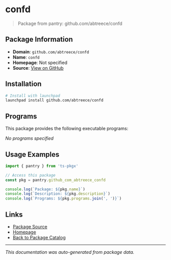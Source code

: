 # confd

> Package from pantry: github.com/abtreece/confd

## Package Information

- **Domain**: `github.com/abtreece/confd`
- **Name**: `confd`
- **Homepage**: Not specified
- **Source**: [View on GitHub](https://github.com/pkgxdev/pantry/tree/main/projects/github.com/abtreece/confd/package.yml)

## Installation

```bash
# Install with launchpad
launchpad install github.com/abtreece/confd
```

## Programs

This package provides the following executable programs:

*No programs specified*

## Usage Examples

```typescript
import { pantry } from 'ts-pkgx'

// Access this package
const pkg = pantry.github_com_abtreece_confd

console.log(`Package: ${pkg.name}`)
console.log(`Description: ${pkg.description}`)
console.log(`Programs: ${pkg.programs.join(', ')}`)
```

## Links

- [Package Source](https://github.com/pkgxdev/pantry/tree/main/projects/github.com/abtreece/confd/package.yml)
- [Homepage](#)
- [Back to Package Catalog](../package-catalog.md)

---

*This documentation was auto-generated from package data.*
